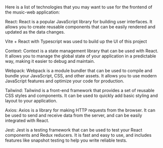 Here is a list of technologies that you may want to use for the frontend of the music-web application:

React: React is a popular JavaScript library for building user interfaces. It allows you to create reusable components that can be easily rendered and updated as the data changes.

Vite + React with Typescript was used to build up the UI of this project

Context: Context is a state management library that can be used with React. It allows you to manage the global state of your application in a predictable way, making it easier to debug and maintain.

Webpack: Webpack is a module bundler that can be used to compile and bundle your JavaScript, CSS, and other assets. It allows you to use modern JavaScript features and optimize your code for production.

Tailwind: Tailwind is a front-end framework that provides a set of reusable CSS styles and components. It can be used to quickly add basic styling and layout to your application.

Axios: Axios is a library for making HTTP requests from the browser. It can be used to send and receive data from the server, and can be easily integrated with React.

Jest: Jest is a testing framework that can be used to test your React components and Redux reducers. It is fast and easy to use, and includes features like snapshot testing to help you write reliable tests.